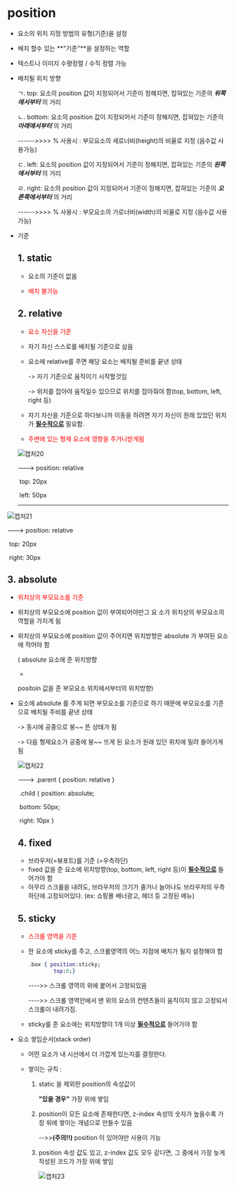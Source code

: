 # position

- 요소의 위치 지정 방법의 유형(기준)을 설정

- 배치 할수 있는 **"기준"**을 설정하는 역할

- 텍스트나 이미지 수평정렬 / 수직 정렬 가능

- 배치될 위치 방향

  ㄱ. top:  요소의 position 값이 지정되어서  기준이 정해지면, 잡혀있는 기준의 ***위쪽에서부터*** 의 거리

  ㄴ. bottom: 요소의 position 값이 지정되어서  기준이 정해지면, 잡혀있는 기준의 ***아래에서부터*** 의 거리

  ------>>>> % 사용시 : 부모요소의 세로너비(height)의 비율로 지정 (음수값 사용가능)

  ㄷ. left: 요소의 position 값이 지정되어서  기준이 정해지면, 잡혀있는 기준의 ***왼쪽에서부터*** 의 거리

  ㄹ. right: 요소의 position 값이 지정되어서  기준이 정해지면, 잡혀있는 기준의 ***오른쪽에서부터*** 의 거리

  ------>>>> % 사용시 : 부모요소의 가로너비(width)의 비율로 지정 (음수값 사용가능)

- 기준

  ## 1. static 

  - 요소의 기준이 없음 

  - <p style="color:red">배치 불가능</p>

  ## 2. relative 

  - <p style="color:red">요소 자신을 기준</p>

  - 자기 자신 스스로를 배치될 기준으로 삼음

  - 요소에 relative를 주면 해당 요소는 배치될    준비를 끝낸 상태 

    -> 자기 기준으로 움직이기 시작할것임

    -> 위치를 잡아야 움직일수 있으므로 위치를 잡아줘야 함(top, bottom, left, right 등)

  - 자기 자신을 기준으로 하다보니까 이동을      하려면 자기 자신이 원래 있었던 위치가         <u>**필수적으로**</u> 필요함.

  - <p style="color:red">주변에 있는 형제 요소에 영향을 주거나받게됨</p>

  ![캡처20](https://user-images.githubusercontent.com/62126380/78130334-1664c880-7454-11ea-995e-6ef334197ee8.PNG)

  ---> position: relative

  ​		top: 20px

  ​		left: 50px

  ----

![캡처21](https://user-images.githubusercontent.com/62126380/78130728-d2be8e80-7454-11ea-9414-aabf7087a2b4.PNG)

---> position: relative

​		top: 20px

​		right: 30px

 ## 3. absolute

- <p style="color:red">위치상의 부모요소를 기준</p>

- 위치상의 부모요소에 position 값이 부여되어야만그 요 소가 위치상의 부모요소의 역할을 가지게 됨

- 위치상의 부모요소에 position 값이 주어지면 위치방향은 absolute 가 부여된 요소에 적어야 함

  (			absolute 요소에 준 위치방향 

  ​									=

  positoin 값을 준 부모요소 위치에서부터의 위치방향)

- 요소에 absolute 를 주게 되면 부모요소를 기준으로 하기 때문에 부모요소를 기준으로 배치될 주비를 끝낸 상태 

  -> 동시에 공중으로 붕~~ 뜬 상태가 됨

  -> 다음 형제요소가 공중에 붕~~ 뜨게 된 요소가 원래 있던 위치에 밀려 들어가게 됨

  ![캡처22](https://user-images.githubusercontent.com/62126380/78134093-8aa26a80-745a-11ea-848f-3f81aca3e426.PNG)

  ---> .parent { position: relative }

  ​		.child { position: absolute;

  ​					bottom: 50px;

  ​					right: 10px }

  ## 4. fixed

  - 브라우저(=뷰포트)를 기준 (=우측하단)
  - fixed 값을 준 요소에 위치방향(top, bottom, left, right 등)이 <u>**필수적으로**</u> 들어가야 함
  - 아무리 스크롤을 내려도, 브라우저의 크기가 줄거나 늘어나도 브라우저의 우측 하단에 고정되어있다. (ex: 쇼핑몰 배너광고, 헤더 등 고정된 메뉴)

  ## 5. sticky

  - <p style="color:red">스크롤 영역을 기준</p>

  - 한 요소에 sticky를 주고, 스크롤영역의 어느 지점에 배치가 될지 설정해야 함

    ```ex
    .box { position:sticky;
    		top:0;}
    ```

    ---->> 스크롤 영역의 위에 붙어서 고정되있음

    ---->> 스크롤 영역안에서 맨 위의 요소의 컨텐츠들이 움직이지 않고 고정되서 스크롤이 내려가짐.

  - sticky를 준 요소에는 위치방향이 1개 이상    <u>**필수적으로**</u> 들어가야 함

- 요소 쌓임순서(stack order)

  - 어떤 요소가 내 시선에서 더 가깝게 있는지를 결정한다.

  - 쌓이는 규칙 : 

    1. static 을 제외한 position의 속성값이 

       **"있을 경우"** 가장 위에 쌓임

    2. position이 모든 요소에 존재한다면,           z-index 속성의 숫자가 높을수록                    가장 위에 쌓이는 개념으로 만들수 있음

       -->>**(주의!!)** position 이 있어야만 사용이 가능

    3. position 속성 값도 있고, z-index 값도 모두 같다면, 그 중에서 가장 늦게 작성된 코드가 가장 위에 쌓임

       ![캡처23](https://user-images.githubusercontent.com/62126380/78140700-6009df00-7465-11ea-9919-91194de1ffcc.PNG)

